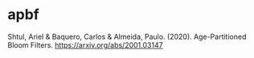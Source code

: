 # apbf

Shtul, Ariel & Baquero, Carlos & Almeida, Paulo. (2020). Age-Partitioned Bloom Filters. https://arxiv.org/abs/2001.03147